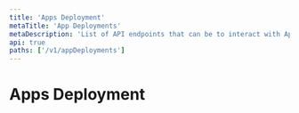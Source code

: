 ```yaml
---
title: 'Apps Deployment'
metaTitle: 'App Deployments'
metaDescription: 'List of API endpoints that can be to interact with Application Deployment resources'
api: true
paths: ['/v1/appDeployments']
---
```


# Apps Deployment
